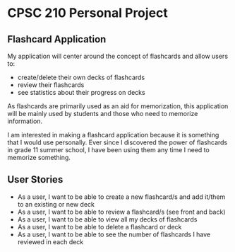 # CPSC 210 Personal Project

## Flashcard  Application

My application will center around the concept
of flashcards and allow users to:

- create/delete their own decks of flashcards
- review their flashcards
- see statistics about their progress on decks

As flashcards are primarily used as an aid for memorization, 
this application will be mainly used by students and those
who need to memorize information.

I am interested in making a flashcard application because it is
something that I would use personally. Ever since I discovered the 
power of flashcards in grade 11 summer school, I have been using them
any time I need to memorize something.

## User Stories

- As a user, I want to be able to create a new flashcard/s and add it/them to an existing or new deck
- As a user, I want to be able to review a flashcard/s (see front and back)
- As a user, I want to be able to view all my decks of flashcards
- As a user, I want to be able to delete a flashcard or deck
- As a user, I want to be able to see the number of flashcards I have reviewed in each deck
 
